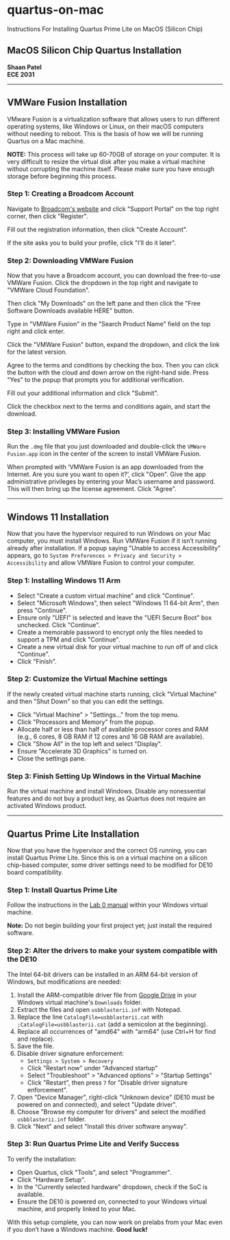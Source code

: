 # quartus-on-mac
Instructions For Installing Quartus Prime Lite on MacOS (Silicon Chip)

## MacOS Silicon Chip Quartus Installation  
**Shaan Patel**  
**ECE 2031**  

---

## VMWare Fusion Installation  
VMware Fusion is a virtualization software that allows users to run different operating systems, like Windows or Linux, on their macOS computers without needing to reboot. This is the basis of how we will be running Quartus on a Mac machine.

**NOTE:** This process will take up 60-70GB of storage on your computer. It is very difficult to resize the virtual disk after you make a virtual machine without corrupting the machine itself. Please make sure you have enough storage before beginning this process.

### Step 1: Creating a Broadcom Account  
Navigate to [Broadcom's website](https://www.broadcom.com/) and click "Support Portal" on the top right corner, then click "Register".

Fill out the registration information, then click "Create Account".

If the site asks you to build your profile, click "I’ll do it later".

### Step 2: Downloading VMWare Fusion  
Now that you have a Broadcom account, you can download the free-to-use VMWare Fusion. Click the dropdown in the top right and navigate to "VMWare Cloud Foundation".

Then click "My Downloads" on the left pane and then click the "Free Software Downloads available HERE" button.

Type in "VMWare Fusion" in the "Search Product Name" field on the top right and click enter.

Click the "VMWare Fusion" button, expand the dropdown, and click the link for the latest version.

Agree to the terms and conditions by checking the box. Then you can click the button with the cloud and down arrow on the right-hand side. Press "Yes" to the popup that prompts you for additional verification.

Fill out your additional information and click "Submit".

Click the checkbox next to the terms and conditions again, and start the download.

### Step 3: Installing VMWare Fusion  
Run the `.dmg` file that you just downloaded and double-click the `VMWare Fusion.app` icon in the center of the screen to install VMWare Fusion.

When prompted with ‘VMWare Fusion is an app downloaded from the Internet. Are you sure you want to open it?’, click "Open". Give the app administrative privileges by entering your Mac’s username and password. This will then bring up the license agreement. Click "Agree".

---

## Windows 11 Installation  
Now that you have the hypervisor required to run Windows on your Mac computer, you must install Windows. Run VMWare Fusion if it isn’t running already after installation. If a popup saying "Unable to access Accessibility" appears, go to `System Preferences > Privacy and Security > Accessibility` and allow VMWare Fusion to control your computer.

### Step 1: Installing Windows 11 Arm  
- Select "Create a custom virtual machine" and click "Continue".
- Select "Microsoft Windows", then select "Windows 11 64-bit Arm", then press "Continue".
- Ensure only "UEFI" is selected and leave the "UEFI Secure Boot" box unchecked. Click "Continue".
- Create a memorable password to encrypt only the files needed to support a TPM and click "Continue".
- Create a new virtual disk for your virtual machine to run off of and click "Continue".
- Click "Finish".

### Step 2: Customize the Virtual Machine settings  
If the newly created virtual machine starts running, click "Virtual Machine" and then "Shut Down" so that you can edit the settings.

- Click "Virtual Machine" > "Settings..." from the top menu.
- Click "Processors and Memory" from the popup.
- Allocate half or less than half of available processor cores and RAM (e.g., 6 cores, 8 GB RAM if 12 cores and 16 GB RAM are available).
- Click "Show All" in the top left and select "Display".
- Ensure "Accelerate 3D Graphics" is turned on.
- Close the settings pane.

### Step 3: Finish Setting Up Windows in the Virtual Machine  
Run the virtual machine and install Windows. Disable any nonessential features and do not buy a product key, as Quartus does not require an activated Windows product.

---

## Quartus Prime Lite Installation  
Now that you have the hypervisor and the correct OS running, you can install Quartus Prime Lite. Since this is on a virtual machine on a silicon chip-based computer, some driver settings need to be modified for DE10 board compatibility.

### Step 1: Install Quartus Prime Lite  
Follow the instructions in the [Lab 0 manual](https://powersof2.gatech.edu/cas/labmanual/manual.php?lab=0) within your Windows virtual machine.

**Note:** Do not begin building your first project yet; just install the required software.

### Step 2: Alter the drivers to make your system compatible with the DE10  
The Intel 64-bit drivers can be installed in an ARM 64-bit version of Windows, but modifications are needed:

1. Install the ARM-compatible driver file from [Google Drive](https://drive.google.com/file/d/1MKYReSuQtBxCYf79mcKUrJuw7NSF-VlI/view?usp=sharing) in your Windows virtual machine's `Downloads` folder.
2. Extract the files and open `usbblasterii.inf` with Notepad.
3. Replace the line `CatalogFile=usbblasterii.cat` with `;CatalogFile=usbblasterii.cat` (add a semicolon at the beginning).
4. Replace all occurrences of "amd64" with "arm64" (use Ctrl+H for find and replace).
5. Save the file.
6. Disable driver signature enforcement:
   - `Settings > System > Recovery`
   - Click "Restart now" under "Advanced startup"
   - Select "Troubleshoot" > "Advanced options" > "Startup Settings"
   - Click "Restart", then press `7` for "Disable driver signature enforcement".
7. Open "Device Manager", right-click "Unknown device" (DE10 must be powered on and connected), and select "Update driver".
8. Choose "Browse my computer for drivers" and select the modified `usbblasterii.inf` folder.
9. Click "Next" and select "Install this driver software anyway".

### Step 3: Run Quartus Prime Lite and Verify Success  
To verify the installation:

- Open Quartus, click "Tools", and select "Programmer".
- Click "Hardware Setup".
- In the "Currently selected hardware" dropdown, check if the SoC is available.
- Ensure the DE10 is powered on, connected to your Windows virtual machine, and properly linked to your Mac.

With this setup complete, you can now work on prelabs from your Mac even if you don’t have a Windows machine. **Good luck!**
